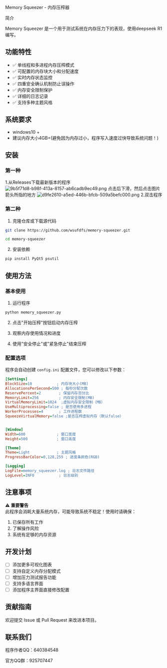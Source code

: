 Memory Squeezer - 内存压榨器

 简介

Memory Squeezer 是一个用于测试系统在内存压力下的表现，使用deepseek R1编写。

## 功能特性

- ✅ 单线程和多进程内存压榨模式
- ✅ 可配置的内存块大小和分配速度
- ✅ 实时内存状态监控
- ✅ 四重安全确认机制防止误操作
- ✅ 内存安全限制保护
- ✅ 详细的日志记录
- ✅ 支持多种主题风格

## 系统要求

- windows10 +
- 建议内存大小4GB+(避免因为内存过小，程序写入速度过快导致系统问题！)

## 安装

### 第一种
1.从Releases下载最新版本的程序
![9b5f71d8-b98f-413a-8157-ab6cadb9ec49.png](https://youke1.picui.cn/s1/2025/08/05/6891b7b470e3a.png)
点击后下滑，然后点击图片箭头所指的地方
![d9fe2610-a5ed-446b-bfcb-509a5befc000.png](https://youke1.picui.cn/s1/2025/08/05/6891bbb9c9254.png)
2.双击程序
### 第二种
1. 克隆仓库或下载源代码
```bash
git clone https://github.com/wsufdfs/memory-squeezer.git
```

```bash
cd memory-squeezer
```
2. 安装依赖
```bash
pip install PyQt5 psutil
```

## 使用方法

### 基本使用

1. 运行程序
```bash
python memory_squeezer.py
```

2. 点击"开始压榨"按钮启动内存压榨

3. 观察内存使用情况和进度

4. 使用"安全停止"或"紧急停止"结束压榨

### 配置选项

程序会自动创建 `config.ini` 配置文件，您可以修改以下参数：

```ini
[Settings]
BlockSize=10           ; 内存块大小(MB)
AllocationsPerSecond=500 ; 每秒分配次数
ReservePercent=2        ; 保留内存百分比
MemoryLimit=256         ; 内存安全限制(MB)
VirtualMemoryLimit=1024  ;虚拟内存安全限制（MB）
UseMultiprocessing=false ; 是否使用多进程
WorkerProcesses=4       ; 工作进程数
SqueezeVirtualMemory=false ;是否压榨虚拟内存（默认false）


[Window]
Width=600              ; 窗口宽度
Height=500             ; 窗口高度

[Theme]
Theme=Light            ; 主题风格
ProgressBarColor=0,128,255 ; 进度条颜色(RGB)

[Logging]
LogFile=memory_squeezer.log ; 日志文件路径
LogLevel=INFO           ; 日志级别
```

## 注意事项

⚠️ **重要警告**  
此程序会消耗大量系统内存，可能导致系统不稳定！使用时请确保：

1. 已保存所有工作
2. 了解操作风险
3. 系统有足够的内存资源

## 开发计划

- [ ] 添加更多可视化图表
- [ ] 支持自定义内存分配模式
- [ ] 增加压力测试报告功能
- [ ] 支持多语言界面
- [ ] 添加程序主界面直接修改配置

## 贡献指南

欢迎提交 Issue 或 Pull Request 来改进本项目。

## 联系我们

程序作者QQ：640384548

官方QQ群：925707447